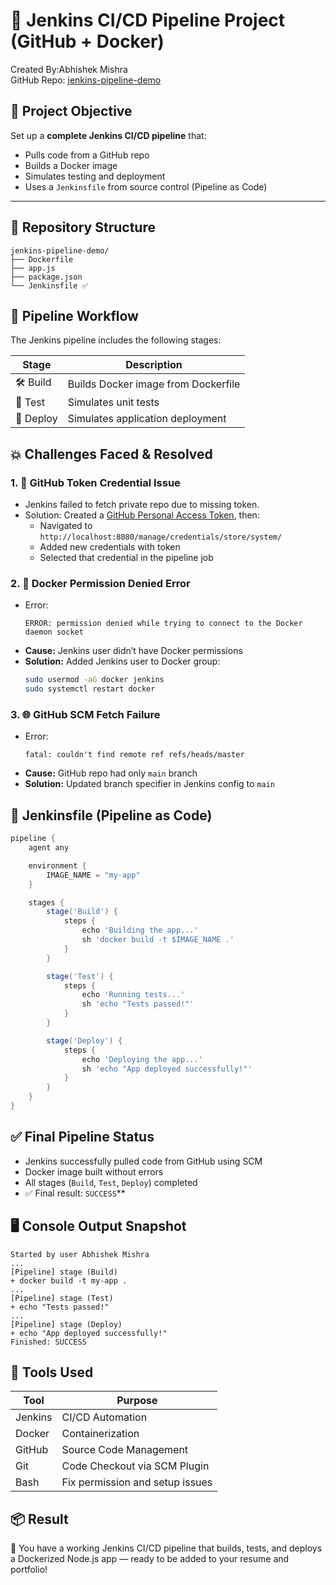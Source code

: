# 🚀 Jenkins CI/CD Pipeline Project (GitHub + Docker)

Created By:Abhishek Mishra  
GitHub Repo: [jenkins-pipeline-demo](https://github.com/Abhi-mishra998/jenkins-pipeline-demo)



## 📌 Project Objective

Set up a **complete Jenkins CI/CD pipeline** that:
- Pulls code from a GitHub repo
- Builds a Docker image
- Simulates testing and deployment
- Uses a `Jenkinsfile` from source control (Pipeline as Code)

---

## 📁 Repository Structure

```
jenkins-pipeline-demo/
├── Dockerfile
├── app.js
├── package.json
└── Jenkinsfile ✅
```


## 🔁 Pipeline Workflow

The Jenkins pipeline includes the following stages:

| Stage    | Description                        |
|----------|------------------------------------|
| 🛠️ Build   | Builds Docker image from Dockerfile |
| 🧪 Test    | Simulates unit tests               |
| 🚀 Deploy  | Simulates application deployment   |



## 💥 Challenges Faced & Resolved

### 1. 🔐 GitHub Token Credential Issue
- Jenkins failed to fetch private repo due to missing token.
- Solution: Created a [GitHub Personal Access Token](https://github.com/settings/tokens), then:
  - Navigated to `http://localhost:8080/manage/credentials/store/system/`
  - Added new credentials with token
  - Selected that credential in the pipeline job

### 2. 🐳 Docker Permission Denied Error
- Error:
  ```
  ERROR: permission denied while trying to connect to the Docker daemon socket
  ```
- **Cause:** Jenkins user didn’t have Docker permissions
- **Solution:** Added Jenkins user to Docker group:
  ```bash
  sudo usermod -aG docker jenkins
  sudo systemctl restart docker
  ```

### 3. 🌐 **GitHub SCM Fetch Failure**
- Error:
  ```
  fatal: couldn't find remote ref refs/heads/master
  ```
- **Cause:** GitHub repo had only `main` branch
- **Solution:** Updated branch specifier in Jenkins config to `main`



## 📄 Jenkinsfile (Pipeline as Code)

```groovy
pipeline {
    agent any

    environment {
        IMAGE_NAME = "my-app"
    }

    stages {
        stage('Build') {
            steps {
                echo 'Building the app...'
                sh 'docker build -t $IMAGE_NAME .'
            }
        }

        stage('Test') {
            steps {
                echo 'Running tests...'
                sh 'echo "Tests passed!"'
            }
        }

        stage('Deploy') {
            steps {
                echo 'Deploying the app...'
                sh 'echo "App deployed successfully!"'
            }
        }
    }
}
```


## ✅ Final Pipeline Status

- Jenkins successfully pulled code from GitHub using SCM
- Docker image built without errors
- All stages (`Build`, `Test`, `Deploy`) completed
- ✅ Final result: `SUCCESS`**



## 🖥️ Console Output Snapshot

```text
Started by user Abhishek Mishra
...
[Pipeline] stage (Build)
+ docker build -t my-app .
...
[Pipeline] stage (Test)
+ echo "Tests passed!"
...
[Pipeline] stage (Deploy)
+ echo "App deployed successfully!"
Finished: SUCCESS
```
## 📌 Tools Used

| Tool        | Purpose                          |
|-------------|----------------------------------|
| Jenkins     | CI/CD Automation                 |
| Docker      | Containerization                 |
| GitHub      | Source Code Management           |
| Git         | Code Checkout via SCM Plugin     |
| Bash        | Fix permission and setup issues  |

## 📦 Result
🎉 You have a working Jenkins CI/CD pipeline that builds, tests, and deploys a Dockerized Node.js app — ready to be added to your resume and portfolio!

